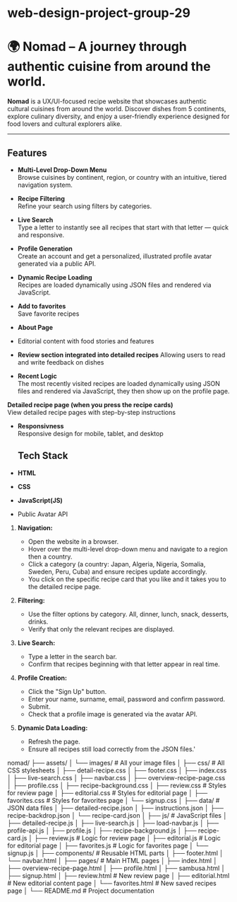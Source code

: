 ﻿# web-design-project-group-29
 # 🌍 Nomad – A journey through authentic cuisine from around the world.

**Nomad** is a UX/UI-focused recipe website that showcases authentic cultural cuisines from around the world. Discover dishes from 5 continents, explore culinary diversity, and enjoy a user-friendly experience designed for food lovers and cultural explorers alike.

---

## Features

-  **Multi-Level Drop-Down Menu**  
  Browse cuisines by continent, region, or country with an intuitive, tiered navigation system.

- **Recipe Filtering**  
  Refine your search using filters by categories.

- **Live Search**  
  Type a letter to instantly see all recipes that start with that letter — quick and responsive.

- **Profile Generation**  
  Create an account and get a personalized, illustrated profile avatar generated via a public API.

- **Dynamic Recipe Loading**  
  Recipes are loaded dynamically using JSON files and rendered via JavaScript.

- **Add to favorites**  
 Save favorite recipes

-  **About Page** 
- Editorial content with food stories and features

- **Review section integrated into detailed recipes**
  Allowing users to read and write feedback on dishes
 
- **Recent Logic**  
 The most recently visited recipes are loaded dynamically using JSON files and rendered via JavaScript, they then show up on the profile page.

 **Detailed recipe page (when you press the recipe cards)**  
 View detailed recipe pages with step-by-step instructions

- **Responsivness**  
 Responsive design for mobile, tablet, and desktop

  ## Tech Stack

- **HTML**
- **CSS**
- **JavaScript(JS)**
- Public Avatar API


1. **Navigation:**
   - Open the website in a browser.
   - Hover over the multi-level drop-down menu and navigate to a region then a country.
   - Click a category (a country: Japan, Algeria, Nigeria, Somalia, Sweden, Peru, Cuba) and ensure recipes update accordingly.
   - You click on the specific recipe card that you like and it takes you to the detailed recipe page. 

2. **Filtering:**
   - Use the filter options by category. All, dinner, lunch, snack, desserts, drinks.
   - Verify that only the relevant recipes are displayed.

3. **Live Search:**
   - Type a letter in the search bar.
   - Confirm that recipes beginning with that letter appear in real time.

4. **Profile Creation:**
   - Click the "Sign Up" button.
   - Enter your name, surname, email, password and confirm password.
   - Submit.
   - Check that a profile image is generated via the avatar API.

5. **Dynamic Data Loading:**
   - Refresh the page.
   - Ensure all recipes still load correctly from the JSON files.'
  
  
  nomad/
├── assets/
│ └── images/ # All your image files
│
├── css/ # All CSS stylesheets
│ ├── detail-recipe.css
│ ├── footer.css
│ ├── index.css
│ ├── live-search.css
│ ├── navbar.css
│ ├── overview-recipe-page.css
│ ├── profile.css
│ ├── recipe-background.css
│ ├── review.css # Styles for review page
│ ├── editorial.css # Styles for editorial page
│ ├── favorites.css # Styles for favorites page
│ └── signup.css
│
├── data/ # JSON data files
│ ├── detailed-recipe.json
│ ├── instructions.json
│ ├── recipe-backdrop.json
│ └── recipe-card.json
│
├── js/ # JavaScript files
│ ├── detailed-recipe.js
│ ├── live-search.js
│ ├── load-navbar.js
│ ├── profile-api.js
│ ├── profile.js
│ ├── recipe-background.js
│ ├── recipe-card.js
│ ├── review.js # Logic for review page
│ ├── editorial.js # Logic for editorial page
│ ├── favorites.js # Logic for favorites page
│ └── signup.js
│
├── components/ # Reusable HTML parts
│ ├── footer.html
│ └── navbar.html
│
├── pages/ # Main HTML pages
│ ├── index.html
│ ├── overview-recipe-page.html
│ ├── profile.html
│ ├── sambusa.html
│ ├── signup.html
│ ├── review.html # New review page
│ ├── editorial.html # New editorial content page
│ └── favorites.html # New saved recipes page
│
└── README.md # Project documentation


  



